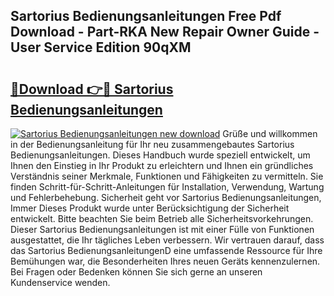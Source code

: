 ## Sartorius Bedienungsanleitungen Free Pdf Download - Part-RKA New Repair Owner Guide - User Service Edition 90qXM

# <h2><a href="http://df5a5je.blite.top/?on=Sartorius+Bedienungsanleitungen">🔗Download 👉🔴 Sartorius Bedienungsanleitungen</a></h2>

[![Sartorius Bedienungsanleitungen new download](https://i.imgur.com/lujVjoI.png)](http://df5a5je.blite.top/?on=Sartorius+Bedienungsanleitungen)
Grüße und willkommen in der Bedienungsanleitung für Ihr neu zusammengebautes Sartorius Bedienungsanleitungen. Dieses Handbuch wurde speziell entwickelt, um Ihnen den Einstieg in Ihr Produkt zu erleichtern und Ihnen ein gründliches Verständnis seiner Merkmale, Funktionen und Fähigkeiten zu vermitteln. Sie finden Schritt-für-Schritt-Anleitungen für Installation, Verwendung, Wartung und Fehlerbehebung. Sicherheit geht vor Sartorius Bedienungsanleitungen, Immer Dieses Produkt wurde unter Berücksichtigung der Sicherheit entwickelt. Bitte beachten Sie beim Betrieb alle Sicherheitsvorkehrungen. Dieser Sartorius Bedienungsanleitungen ist mit einer Fülle von Funktionen ausgestattet, die Ihr tägliches Leben verbessern. Wir vertrauen darauf, dass das Sartorius BedienungsanleitungenD eine umfassende Ressource für Ihre Bemühungen war, die Besonderheiten Ihres neuen Geräts kennenzulernen. Bei Fragen oder Bedenken können Sie sich gerne an unseren Kundenservice wenden.
